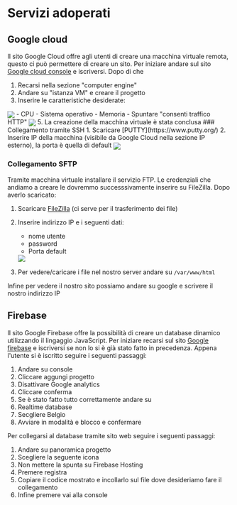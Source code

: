 # Servizi adoperati

## Google cloud
  Il sito Google Cloud offre agli utenti di creare una macchina virtuale remota, questo ci può permettere di creare un sito.
  Per iniziare andare sul sito [Google cloud console](https://console.cloud.google.com/) e iscriversi. Dopo di che 
  1. Recarsi nella sezione "computer engine"
  2. Andare su "istanza VM" e creare il progetto 
  3. Inserire le caratteristiche desiderate:
  <img align="center" src="http://34.107.20.99/assets/Readme/nome.png"/>
     - CPU
     - Sistema operativo
     - Memoria
     - Spuntare "consenti traffico HTTP"
  <img align="center" src="http://34.107.20.99/assets/Readme/firewall.png"/>
  5.  La creazione della macchina virtuale è stata conclusa
 ### Collegamento tramite SSH
  1. Scaricare [PUTTY](https://www.putty.org/)
  2. Inserire IP della macchina (visibile da Google Cloud nella sezione IP esterno), la porta è quella di default 
  <img align="center" src="http://34.107.20.99/assets/Readme/ip.png"/>

### Collegamento SFTP
Tramite macchina virtuale installare il servizio FTP. Le credenziali che andiamo a creare le dovremmo successsivamente inserire su FileZilla. Dopo averlo scaricato:
  1. Scaricare [FileZilla](https://filezilla-project.org/) (ci serve per il trasferimento dei file)
  2. Inserire indirizzo IP e i seguenti dati:
     - nome utente
     - password
     - Porta default
     
     <img align="center" src="http://34.107.20.99/assets/Readme/fz.png"/>
  3. Per vedere/caricare i file nel nostro server andare su ` /var/www/html `
  
  Infine per vedere il nostro sito possiamo andare su google e scrivere il nostro indirizzo IP
  
## Firebase
  Il sito Google Firebase offre la possibilità di creare un database dinamico utilizzando il lingaggio JavaScript. 
  Per iniziare recarsi sul sito [Google firebase](https://firebase.google.com/) e iscriversi se non lo si è già stato fatto in precedenza. 
  Appena l'utente si è iscritto seguire i seguenti passaggi:
   
   1. Andare su console
   2. Cliccare aggungi progetto  
   3. Disattivare Google analytics
   4. Cliccare conferma
   5. Se è stato fatto tutto correttamente andare su
   6. Realtime database
   7. Secgliere Belgio 
   8. Avviare in modalità e blocco e confermare
   
   Per collegarsi al database tramite sito web seguire i seguenti passaggi:
   1. Andare su panoramica progetto
   2. Scegliere la seguente icona
   3. Non mettere la spunta su Firebase Hosting
   4. Premere registra
   5. Copiare il codice mostrato e incollarlo sul file dove desideriamo fare il collegamento
   6. Infine premere vai alla console
